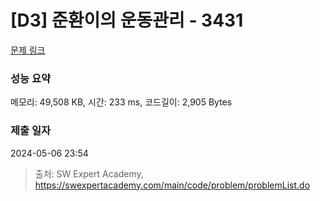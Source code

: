 # [D3] 준환이의 운동관리 - 3431 

[문제 링크](https://swexpertacademy.com/main/code/problem/problemDetail.do?contestProbId=AWE_ZXcqAAMDFAV2) 

### 성능 요약

메모리: 49,508 KB, 시간: 233 ms, 코드길이: 2,905 Bytes

### 제출 일자

2024-05-06 23:54



> 출처: SW Expert Academy, https://swexpertacademy.com/main/code/problem/problemList.do
